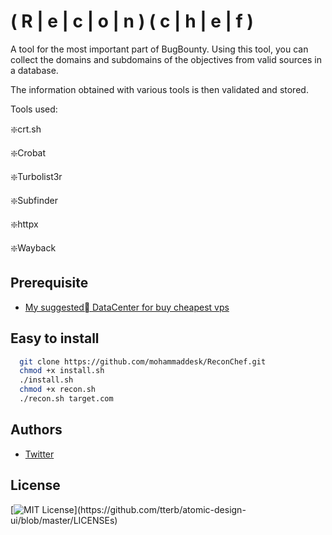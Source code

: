 
# ( R | e | c | o | n ) ( c | h | e | f )

A tool for the most important part of BugBounty. 
Using this tool, you can collect the domains and subdomains of the objectives from valid sources in a database.

The information obtained with various tools is then validated and stored.

Tools used:

❇️crt.sh

❇️Crobat

❇️Turbolist3r

❇️Subfinder

❇️httpx

❇️Wayback



## Prerequisite 
- [My suggested ِDataCenter for buy cheapest vps](https://m.do.co/t/da9acff74676 )

## Easy to install 

```bash
  git clone https://github.com/mohammaddesk/ReconChef.git
  chmod +x install.sh
  ./install.sh
  chmod +x recon.sh
  ./recon.sh target.com
```
    
## Authors

- [Twitter](https://twitter.com/mohammaddesk/)

## License
[![MIT License](https://img.shields.io/apm/l/atomic-design-ui.svg?)](https://github.com/tterb/atomic-design-ui/blob/master/LICENSEs)
